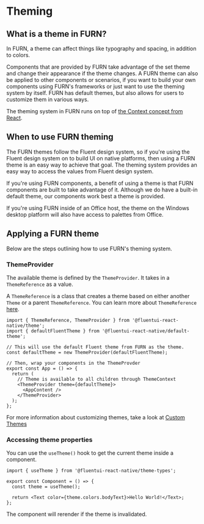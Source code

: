 # Theming

## What is a theme in FURN?

In FURN, a theme can affect things like typography and spacing, in addition to colors.

Components that are provided by FURN take advantage of the set theme and change their appearance if the theme changes.
A FURN theme can also be applied to other components or scenarios, if you want to build your own components using FURN's frameworks or just want to use the theming system by itself.
FURN has default themes, but also allows for users to customize them in various ways.

The theming system in FURN runs on top of [the Context concept from React](https://reactjs.org/docs/context.html).

## When to use FURN theming

The FURN themes follow the Fluent design system, so if you're using the Fluent design system on to build UI on native platforms, then using a FURN theme is an easy way to achieve that goal. The theming system provides an easy way to access the values from Fluent design system.

If you're using FURN components, a benefit of using a theme is that FURN components are built to take advantage of it. Although we do have a built-in default theme, our components work best a theme is provided.

If you're using FURN inside of an Office host, the theme on the Windows desktop platform will also have access to palettes from Office.

## Applying a FURN theme

Below are the steps outlining how to use FURN's theming system.

### ThemeProvider

The available theme is defined by the `ThemeProvider`. It takes in a `ThemeReference` as a value.

A `ThemeReference` is a class that creates a theme based on either another `Theme` or a parent `ThemeReference`. You can learn more about `ThemeReference` [here](https://github.com/microsoft/fluentui-react-native/blob/master/packages/framework/theme/README.md).

```tsx
import { ThemeReference, ThemeProvider } from '@fluentui-react-native/theme';
import { defaultFluentTheme } from '@fluentui-react-native/default-theme';

// This will use the default Fluent theme from FURN as the theme.
const defaultTheme = new ThemeProvider(defaultFluentTheme);

// Then, wrap your components in the ThemeProvder
export const App = () => {
  return (
    // Theme is available to all children through ThemeContext
    <ThemeProvider theme={defaultTheme}>
      <AppContent />
    </ThemeProvider>
  );
};
```

For more information about customizing themes, take a look at [Custom Themes](./CustomTheme)

### Accessing theme properties

You can use the `useTheme()` hook to get the current theme inside a component.

```tsx
import { useTheme } from '@fluentui-react-native/theme-types';

export const Component = () => {
  const theme = useTheme();

  return <Text color={theme.colors.bodyText}>Hello World!</Text>;
};
```

The component will rerender if the theme is invalidated.
